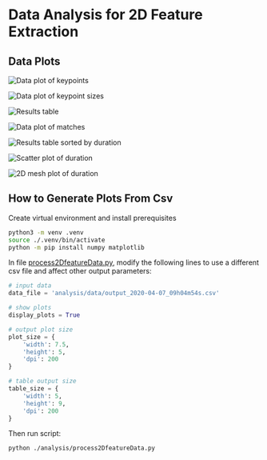 # Data Analysis for 2D Feature Extraction

## Data Plots

![Data plot of keypoints](data/output_2020-04-07_09h04m54s_kpnt_count.png)

![Data plot of keypoint sizes](data/output_2020-04-07_09h04m54s_kpnt_size.png)

![Results table](data/output_2020-04-07_09h04m54s_table.png)

![Data plot of matches](data/output_2020-04-07_09h04m54s_matches.png)

![Results table sorted by duration](data/output_2020-04-07_09h04m54s_table_sorted.png)

![Scatter plot of duration](data/output_2020-04-07_09h04m54s_duration_scatter.png)

![2D mesh plot of duration](data/output_2020-04-07_09h04m54s_duration_mesh.png)

## How to Generate Plots From Csv

Create virtual environment and install prerequisites

```bash
python3 -m venv .venv
source ./.venv/bin/activate
python -m pip install numpy matplotlib
```

In file [process2DfeatureData.py](process2DfeatureData.py), modify the following lines to use a different csv file and affect other output parameters:

```python
# input data
data_file = 'analysis/data/output_2020-04-07_09h04m54s.csv'

# show plots
display_plots = True

# output plot size
plot_size = {
    'width': 7.5,
    'height': 5,
    'dpi': 200
}

# table output size
table_size = {
    'width': 5,
    'height': 9,
    'dpi': 200
}
```

Then run script:

```bash
python ./analysis/process2DfeatureData.py
```
